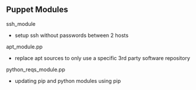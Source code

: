 Puppet Modules
--------------

ssh_module
  * setup ssh without passwords between 2 hosts

apt_module.pp
  * replace apt sources to only use a specific 3rd party software repository

python_reqs_module.pp
  * updating pip and python modules using pip
